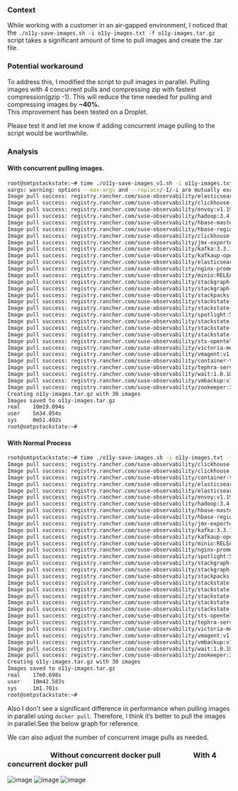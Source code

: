 ### Context
While working with a customer in an air-gapped environment, I noticed that the ```./o11y-save-images.sh -i o11y-images.txt -f o11y-images.tar.gz``` script takes a significant amount of time to pull images and create the .tar file. 

### Potential workaround 
To address this, I modified the script to pull images in parallel.
Pulling images with 4 concurrent pulls and compressing zip with fastest compression(gzip -1).
This will reduce the time needed for pulling and compressing images by **~40%.**  
This improvement has been tested on a Droplet.

Please test it and let me know if adding concurrent image pulling to the script would be worthwhile.

### Analysis

#### With concurrent pulling images.
 ```bash
root@smtpstackstate:~# time ./o11y-save-images_v1.sh -i o11y-images.txt -f o11y-images.tar.gz
xargs: warning: options --max-args and --replace/-I/-i are mutually exclusive, ignoring previous --max-args value
Image pull success: registry.rancher.com/suse-observability/elasticsearch-exporter:v1.7.0-03d6f56d
Image pull success: registry.rancher.com/suse-observability/clickhouse-backup:2.5.20-2b2c95ed
Image pull success: registry.rancher.com/suse-observability/envoy:v1.19.1-e418b2bd
Image pull success: registry.rancher.com/suse-observability/hadoop:3.4.1-java11-8-90a9d727
Image pull success: registry.rancher.com/suse-observability/hbase-master:2.5-7.8.2
Image pull success: registry.rancher.com/suse-observability/hbase-regionserver:2.5-7.8.2
Image pull success: registry.rancher.com/suse-observability/clickhouse:23.8.13-debian-12-r0-b9530c97
Image pull success: registry.rancher.com/suse-observability/jmx-exporter:0.17.0-129c430a
Image pull success: registry.rancher.com/suse-observability/kafka:3.3.1-08305c25
Image pull success: registry.rancher.com/suse-observability/kafkaup-operator:0.0.3
Image pull success: registry.rancher.com/suse-observability/elasticsearch:8.11.4-cf68e2fa
Image pull success: registry.rancher.com/suse-observability/nginx-prometheus-exporter:1.1.0-6743974546
Image pull success: registry.rancher.com/suse-observability/minio:RELEASE.2021-04-22T15-44-28Z-7f17e5ba
Image pull success: registry.rancher.com/suse-observability/stackgraph-hbase:2.5-7.8.2
Image pull success: registry.rancher.com/suse-observability/stackgraph-console:2.5-7.8.2
Image pull success: registry.rancher.com/suse-observability/stackpacks:20241112130618-master-3aa249e-prime-selfhosted
Image pull success: registry.rancher.com/suse-observability/stackstate-correlate:7.0.0-snapshot.20241204151219-master-db9515b
Image pull success: registry.rancher.com/suse-observability/stackstate-kafka-to-es:7.0.0-snapshot.20241204151219-master-db9515b
Image pull success: registry.rancher.com/suse-observability/spotlight:5.2.0-snapshot.143
Image pull success: registry.rancher.com/suse-observability/stackstate-receiver:7.0.0-snapshot.20241204151219-master-db9515b
Image pull success: registry.rancher.com/suse-observability/stackstate-server:7.0.0-snapshot.20241204151219-master-db9515b-2.5
Image pull success: registry.rancher.com/suse-observability/stackstate-ui:7.0.0-snapshot.20241204151219-master-db9515b
Image pull success: registry.rancher.com/suse-observability/sts-opentelemetry-collector:v0.0.15
Image pull success: registry.rancher.com/suse-observability/victoria-metrics:v1.93.14-e17e24af
Image pull success: registry.rancher.com/suse-observability/vmagent:v1.93.14-f69ecbeb
Image pull success: registry.rancher.com/suse-observability/container-tools:1.4.1
Image pull success: registry.rancher.com/suse-observability/tephra-server:2.5-7.8.2
Image pull success: registry.rancher.com/suse-observability/wait:1.0.10-025450d9
Image pull success: registry.rancher.com/suse-observability/vmbackup:v1.93.7-b11ba275
Image pull success: registry.rancher.com/suse-observability/zookeeper:3.8.4-c7c0422c
Creating o11y-images.tar.gz with 30 images
Images saved to o11y-images.tar.gz
real    10m19.094s
user    5m34.054s
sys     0m51.492s
root@smtpstackstate:~#
```
#### With Normal Process
```bash
root@smtpstackstate:~# time ./o11y-save-images.sh -i o11y-images.txt -f o11y-images.tar.gz
Image pull success: registry.rancher.com/suse-observability/clickhouse-backup:2.5.20-2b2c95ed
Image pull success: registry.rancher.com/suse-observability/clickhouse:23.8.13-debian-12-r0-b9530c97
Image pull success: registry.rancher.com/suse-observability/container-tools:1.4.1
Image pull success: registry.rancher.com/suse-observability/elasticsearch-exporter:v1.7.0-03d6f56d
Image pull success: registry.rancher.com/suse-observability/elasticsearch:8.11.4-cf68e2fa
Image pull success: registry.rancher.com/suse-observability/envoy:v1.19.1-e418b2bd
Image pull success: registry.rancher.com/suse-observability/hadoop:3.4.1-java11-8-90a9d727
Image pull success: registry.rancher.com/suse-observability/hbase-master:2.5-7.8.2
Image pull success: registry.rancher.com/suse-observability/hbase-regionserver:2.5-7.8.2
Image pull success: registry.rancher.com/suse-observability/jmx-exporter:0.17.0-129c430a
Image pull success: registry.rancher.com/suse-observability/kafka:3.3.1-08305c25
Image pull success: registry.rancher.com/suse-observability/kafkaup-operator:0.0.3
Image pull success: registry.rancher.com/suse-observability/minio:RELEASE.2021-04-22T15-44-28Z-7f17e5ba
Image pull success: registry.rancher.com/suse-observability/nginx-prometheus-exporter:1.1.0-6743974546
Image pull success: registry.rancher.com/suse-observability/spotlight:5.2.0-snapshot.143
Image pull success: registry.rancher.com/suse-observability/stackgraph-console:2.5-7.8.2
Image pull success: registry.rancher.com/suse-observability/stackgraph-hbase:2.5-7.8.2
Image pull success: registry.rancher.com/suse-observability/stackpacks:20241112130618-master-3aa249e-prime-selfhosted
Image pull success: registry.rancher.com/suse-observability/stackstate-correlate:7.0.0-snapshot.20241204151219-master-db9515b
Image pull success: registry.rancher.com/suse-observability/stackstate-kafka-to-es:7.0.0-snapshot.20241204151219-master-db9515b
Image pull success: registry.rancher.com/suse-observability/stackstate-receiver:7.0.0-snapshot.20241204151219-master-db9515b
Image pull success: registry.rancher.com/suse-observability/stackstate-server:7.0.0-snapshot.20241204151219-master-db9515b-2.5
Image pull success: registry.rancher.com/suse-observability/stackstate-ui:7.0.0-snapshot.20241204151219-master-db9515b
Image pull success: registry.rancher.com/suse-observability/sts-opentelemetry-collector:v0.0.15
Image pull success: registry.rancher.com/suse-observability/tephra-server:2.5-7.8.2
Image pull success: registry.rancher.com/suse-observability/victoria-metrics:v1.93.14-e17e24af
Image pull success: registry.rancher.com/suse-observability/vmagent:v1.93.14-f69ecbeb
Image pull success: registry.rancher.com/suse-observability/vmbackup:v1.93.7-b11ba275
Image pull success: registry.rancher.com/suse-observability/wait:1.0.10-025450d9
Image pull success: registry.rancher.com/suse-observability/zookeeper:3.8.4-c7c0422c
Creating o11y-images.tar.gz with 30 images
Images saved to o11y-images.tar.gz
real    17m0.698s
user    10m42.583s
sys     1m1.701s
root@smtpstackstate:~#
```
Also I don't see a significant difference in performance when pulling images in parallel using `docker pull`. Therefore, I think it’s better to pull the images in parallel.See the below graph for reference.

We can also adjust the number of concurrent image pulls as needed.
### &nbsp;&nbsp;&nbsp;&nbsp;&nbsp;&nbsp;&nbsp;&nbsp;&nbsp;&nbsp;&nbsp;&nbsp;&nbsp;&nbsp;&nbsp;&nbsp;&nbsp;&nbsp;&nbsp;&nbsp;&nbsp;&nbsp;&nbsp;&nbsp;  Without concurrent docker pull   &nbsp;&nbsp;&nbsp;&nbsp;&nbsp;&nbsp;&nbsp;&nbsp;&nbsp;&nbsp;&nbsp;&nbsp;&nbsp;&nbsp;&nbsp;&nbsp;&nbsp;&nbsp;With 4 concurrent docker pull
![image](https://github.com/user-attachments/assets/3653e28b-9e14-48f3-9aa5-ac10ded23ff1)
![image](https://github.com/user-attachments/assets/5d89e64d-5324-441c-ac01-c0a197c12e50)
![image](https://github.com/user-attachments/assets/d3b86478-b214-4213-a699-768de158e71f)


